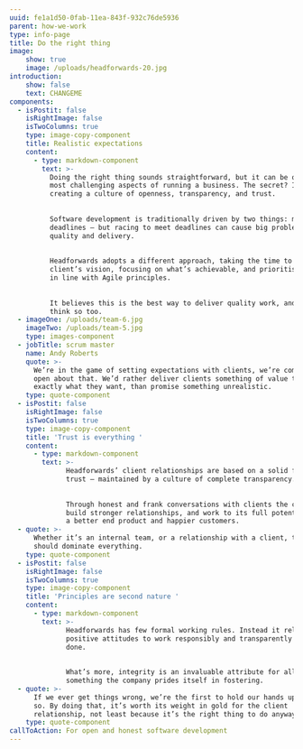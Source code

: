 ```yaml
---
uuid: fe1a1d50-0fab-11ea-843f-932c76de5936
parent: how-we-work
type: info-page
title: Do the right thing
image:
    show: true
    image: /uploads/headforwards-20.jpg
introduction:
    show: false
    text: CHANGEME
components:
  - isPostit: false
    isRightImage: false
    isTwoColumns: true
    type: image-copy-component
    title: Realistic expectations
    content:
      - type: markdown-component
        text: >-
          Doing the right thing sounds straightforward, but it can be one of the
          most challenging aspects of running a business. The secret? It’s all about
          creating a culture of openness, transparency, and trust.  
    
    
          Software development is traditionally driven by two things: money and
          deadlines – but racing to meet deadlines can cause big problems with
          quality and delivery.  
    
    
          Headforwards adopts a different approach, taking the time to understand a
          client’s vision, focusing on what’s achievable, and prioritising the work
          in line with Agile principles.
    
    
          It believes this is the best way to deliver quality work, and its clients
          think so too.
  - imageOne: /uploads/team-6.jpg
    imageTwo: /uploads/team-5.jpg
    type: images-component
  - jobTitle: scrum master
    name: Andy Roberts
    quote: >-
      We’re in the game of setting expectations with clients, we’re completely
      open about that. We’d rather deliver clients something of value that does
      exactly what they want, than promise something unrealistic.
    type: quote-component
  - isPostit: false
    isRightImage: false
    isTwoColumns: true
    type: image-copy-component
    title: 'Trust is everything '
    content:
      - type: markdown-component
        text: >-
              Headforwards’ client relationships are based on a solid foundation of
              trust – maintained by a culture of complete transparency. 
        
        
              Through honest and frank conversations with clients the company is able to
              build stronger relationships, and work to its full potential – which means
              a better end product and happier customers.
  - quote: >-
      Whether it’s an internal team, or a relationship with a client, trust
      should dominate everything.
    type: quote-component
  - isPostit: false
    isRightImage: false
    isTwoColumns: true
    type: image-copy-component
    title: 'Principles are second nature '
    content:
      - type: markdown-component
        text: >-
              Headforwards has few formal working rules. Instead it relies on people’s
              positive attitudes to work responsibly and transparently to get the job
              done. 
        
        
              What’s more, integrity is an invaluable attribute for all of its people –
              something the company prides itself in fostering.
  - quote: >-
      If we ever get things wrong, we’re the first to hold our hands up and say
      so. By doing that, it’s worth its weight in gold for the client
      relationship, not least because it’s the right thing to do anyway.
    type: quote-component
callToAction: For open and honest software development
---
```


